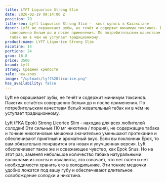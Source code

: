 ```yaml
---
title: LYFT Liquorice Strong Slim
date: 2020-02-19 09:14:00 Z
position: 79
title-seo: Lyft Liquorice Strong Slim -  snus купить в Казахстане
descr: Lyft не окрашивает зубы, не течёт и содержит минимум токсинов. Пакетик остаётся
  совершенно белым до и после применения. По потребительским качествам белый жевательный
  табак ни в чём не уступает традиционному.
product-name: LYFT Liquorice Strong Slim
nicotine: 14
portions: 24
gram: 16.8
price: 3500
brand: Lyft
strong: Средней крепости
sale: new-snus
image: "/uploads/lyft%20licorice.png"
has_availability: false
---
```


Lyft не окрашивает зубы, не течёт и содержит минимум токсинов. Пакетик остаётся совершенно белым до и после применения. По потребительским качествам белый жевательный табак ни в чём не уступает традиционному.


Lyft (FKA Epok) Strong Licorice Slim - находка для всех любителей солодки! Эти сильные (10 мг никотина / порция), не содержащие табака и тонкие никотиновые мешочки 
значительно уменьшают протекание и обеспечивают приятный и ароматный вкус.
Если вы поклонник Epok, то вам обязательно понравится эта новая и улучшенная версия. Lyft обеспечивает такое же  и освежающее чувство, как Epok Snus. Но на этот раз, заменяя небольшое количество табака натуральными волокнами из сосны и эвкалипта, это означает, что нет пятен и нет необходимости хранить его в холодильнике. Эти тонкие мешочки удобно ложатся под вашу губу и обеспечивают длительное освобождение солодки и никотина.